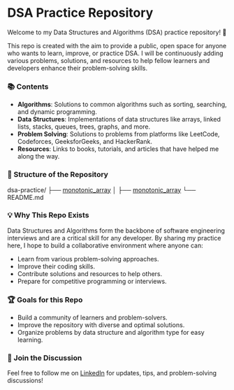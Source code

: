 # DSA Practice Repository

Welcome to my Data Structures and Algorithms (DSA) practice repository! 🎉

This repo is created with the aim to provide a public, open space for anyone who wants to learn, improve, or practice DSA. I will be continuously adding various problems, solutions, and resources to help fellow learners and developers enhance their problem-solving skills.

### 📚 Contents
- **Algorithms**: Solutions to common algorithms such as sorting, searching, and dynamic programming.
- **Data Structures**: Implementations of data structures like arrays, linked lists, stacks, queues, trees, graphs, and more.
- **Problem Solving**: Solutions to problems from platforms like LeetCode, Codeforces, GeeksforGeeks, and HackerRank.
- **Resources**: Links to books, tutorials, and articles that have helped me along the way.


### 🔎 Structure of the Repository

dsa-practice/
├── [monotonic_array](./monotonic_array)
│   ├── [monotonic_array](./monotonic_array/monotonic_array.js)
└── README.md


### 💡 Why This Repo Exists
Data Structures and Algorithms form the backbone of software engineering interviews and are a critical skill for any developer. By sharing my practice here, I hope to build a collaborative environment where anyone can:
- Learn from various problem-solving approaches.
- Improve their coding skills.
- Contribute solutions and resources to help others.
- Prepare for competitive programming or interviews.

### 🏆 Goals for this Repo
- Build a community of learners and problem-solvers.
- Improve the repository with diverse and optimal solutions.
- Organize problems by data structure and algorithm type for easy learning.

### 📢 Join the Discussion
Feel free to follow me on [LinkedIn](https://in.linkedin.com/in/mantash-singh) for updates, tips, and problem-solving discussions!